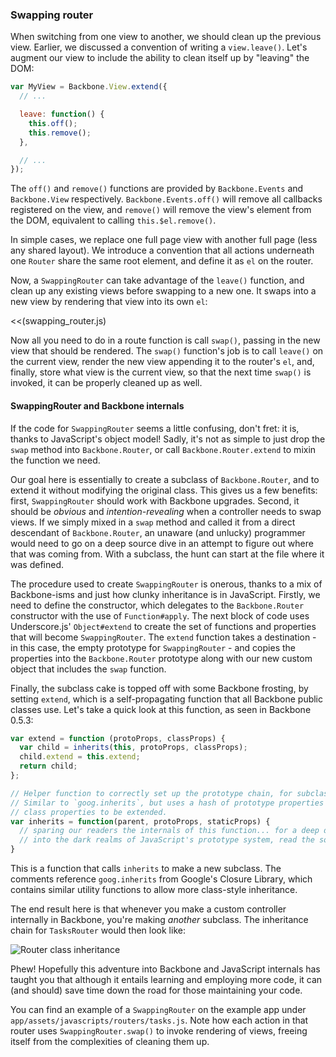 ### Swapping router

When switching from one view to another, we should clean up the previous view.
Earlier, we discussed a convention of writing a `view.leave()`. Let's augment our view to include the ability to clean itself up by "leaving" the DOM:

~~~~javascript
var MyView = Backbone.View.extend({
  // ...

  leave: function() {
    this.off();
    this.remove();
  },

  // ...
});
~~~~

The `off()` and `remove()` functions are provided by `Backbone.Events` and
`Backbone.View` respectively. `Backbone.Events.off()` will remove all
callbacks registered on the view, and `remove()` will remove the view's
element from the DOM, equivalent to calling `this.$el.remove()`.

In simple cases, we replace one full page view with another full page (less any
shared layout). We introduce a convention that all actions underneath one
`Router` share the same root element, and define it as `el` on the router.

Now, a `SwappingRouter` can take advantage of the `leave()` function, and clean
up any existing views before swapping to a new one.  It swaps into a new view by
rendering that view into its own `el`:

<<(swapping_router.js)

Now all you need to do in a route function is call `swap()`, passing in the
new view that should be rendered. The `swap()` function's job is to call
`leave()` on the current view, render the new view appending it to the
router's `el`, and, finally, store what view is the current view, so that the
next time `swap()` is invoked, it can be properly cleaned up as well.

#### SwappingRouter and Backbone internals

If the code for `SwappingRouter` seems a little confusing, don't fret: it is,
thanks to JavaScript's object model! Sadly, it's not as simple to just drop
the `swap` method into `Backbone.Router`, or call `Backbone.Router.extend` to
mixin the function we need.

Our goal here is essentially to create a subclass of `Backbone.Router`, and to
extend it without modifying the original class. This gives us a few benefits:
first, `SwappingRouter` should work with Backbone upgrades. Second, it should be
_obvious_ and _intention-revealing_ when a controller needs to swap views. If
we simply mixed in a `swap` method and called it from a direct descendant
of `Backbone.Router`, an unaware (and unlucky) programmer would need to go on a
deep source dive in an attempt to figure out where that was coming from. With a subclass, the hunt can start at the file where it was defined.

The procedure used to create `SwappingRouter` is onerous, thanks to a mix of
Backbone-isms and just how clunky inheritance is in JavaScript. Firstly, we
need to define the constructor, which delegates to the `Backbone.Router`
constructor with the use of `Function#apply`. The next block of code uses
Underscore.js' `Object#extend` to create the set of functions and properties that
will become `SwappingRouter`. The `extend` function takes a destination - in
this case, the empty prototype for `SwappingRouter` - and copies the properties
into the `Backbone.Router` prototype along with our new custom object that 
includes the `swap` function.

Finally, the subclass cake is topped off with some Backbone frosting, by setting
`extend`, which is a self-propagating function that all Backbone public classes
use. Let's take a quick look at this function, as seen in Backbone 0.5.3:

~~~~javascript
var extend = function (protoProps, classProps) {
  var child = inherits(this, protoProps, classProps);
  child.extend = this.extend;
  return child;
};

// Helper function to correctly set up the prototype chain, for subclasses.
// Similar to `goog.inherits`, but uses a hash of prototype properties and
// class properties to be extended.
var inherits = function(parent, protoProps, staticProps) {
  // sparing our readers the internals of this function... for a deep dive
  // into the dark realms of JavaScript's prototype system, read the source!
}
~~~~

This is a function that calls `inherits` to make a new subclass.  The comments
reference `goog.inherits` from Google's Closure Library, which contains similar
utility functions to allow more class-style inheritance.

The end result here is that whenever you make a custom controller internally
in Backbone, you're making *another* subclass. The inheritance chain for
`TasksRouter` would then look like:

![Router class inheritance](views_and_templates/router-diagram.png)

Phew! Hopefully this adventure into Backbone and JavaScript internals has
taught you that although it entails learning and employing more code, it can (and should) save time down the road for those maintaining your code.

You can find an example of a `SwappingRouter` on the example app under
`app/assets/javascripts/routers/tasks.js`. Note how each action
in that router uses `SwappingRouter.swap()` to invoke rendering of views,
freeing itself from the complexities of cleaning them up.

